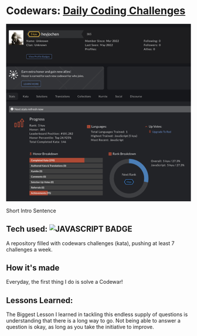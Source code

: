 # Codewars: <a href="https://github.com/heyjochen/CodeWars" target="_blank">Daily Coding Challenges</a>
<a href="" target="_blank"><img src="/README.png" /></a>

Short Intro Sentence

## Tech used: ![JAVASCRIPT BADGE](https://img.shields.io/static/v1?label=|&message=JAVASCRIPT&color=3c7f5d&style=flat-square&logo=javascript)

A repository filled with codewars challenges (kata), pushing at least 7 challenges a week.

## How it's made
Everyday, the first thing I do is solve a Codewar!

## Lessons Learned:
The Biggest Lesson I learned in tackling this endless supply of questions is understanding that there is a long way to go. Not being able to answer a question is okay, as long as you take the initiative to improve.
